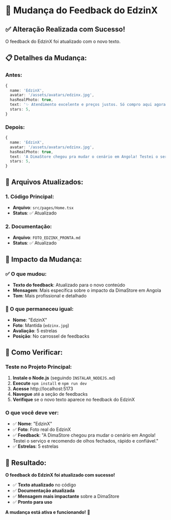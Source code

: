 # 🔄 Mudança do Feedback do EdzinX

## ✅ **Alteração Realizada com Sucesso!**

O feedback do EdzinX foi atualizado com o novo texto.

## 📋 **Detalhes da Mudança:**

### **Antes:**
```typescript
{
  name: 'EdzinX',
  avatar: '/assets/avatars/edzinx.jpg',
  hasRealPhoto: true,
  text: '✨ Atendimento excelente e preços justos. Só compro aqui agora! 💯',
  stars: 5,
}
```

### **Depois:**
```typescript
{
  name: 'EdzinX',
  avatar: '/assets/avatars/edzinx.jpg',
  hasRealPhoto: true,
  text: 'A DimaStore chegou pra mudar o cenário em Angola! Testei o serviço e recomendo de olhos fechados, rápido e confiável.',
  stars: 5,
}
```

## 📁 **Arquivos Atualizados:**

### **1. Código Principal:**
- **Arquivo**: `src/pages/Home.tsx`
- **Status**: ✅ Atualizado

### **2. Documentação:**
- **Arquivo**: `FOTO_EDZINX_PRONTA.md`
- **Status**: ✅ Atualizado

## 🎯 **Impacto da Mudança:**

### **✅ O que mudou:**
- **Texto do feedback**: Atualizado para o novo conteúdo
- **Mensagem**: Mais específica sobre o impacto da DimaStore em Angola
- **Tom**: Mais profissional e detalhado

### **🔄 O que permaneceu igual:**
- **Nome**: "EdzinX"
- **Foto**: Mantida (`edzinx.jpg`)
- **Avaliação**: 5 estrelas
- **Posição**: No carrossel de feedbacks

## 🧪 **Como Verificar:**

### **Teste no Projeto Principal:**
1. **Instale o Node.js** (seguindo `INSTALAR_NODEJS.md`)
2. **Execute** `npm install` e `npm run dev`
3. **Acesse** http://localhost:5173
4. **Navegue** até a seção de feedbacks
5. **Verifique** se o novo texto aparece no feedback do EdzinX

### **O que você deve ver:**
- ✅ **Nome**: "EdzinX"
- ✅ **Foto**: Foto real do EdzinX
- ✅ **Feedback**: "A DimaStore chegou pra mudar o cenário em Angola! Testei o serviço e recomendo de olhos fechados, rápido e confiável."
- ✅ **Estrelas**: 5 estrelas

## 🎉 **Resultado:**

**O feedback do EdzinX foi atualizado com sucesso!**

- ✅ **Texto atualizado** no código
- ✅ **Documentação atualizada**
- ✅ **Mensagem mais impactante** sobre a DimaStore
- ✅ **Pronto para uso**

**A mudança está ativa e funcionando!** 🚀
